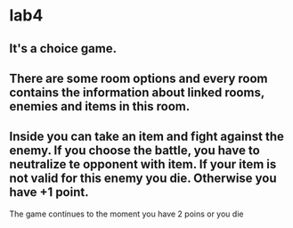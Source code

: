 # lab4
It's a choice game.
-----------------------
There are some room options and every room contains the information about
linked rooms, enemies and items in this room. 
-----------------------
Inside you can take an item and fight against the enemy.
If you choose the battle, you have to neutralize te opponent with item.
If your item is not valid for this enemy you die.
Otherwise you have +1 point.
------------------------
The game continues to the moment you have 2 poins or you die
